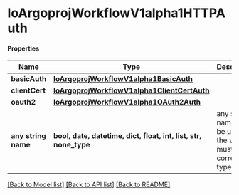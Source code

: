 # IoArgoprojWorkflowV1alpha1HTTPAuth

#### Properties
Name | Type | Description | Notes
------------ | ------------- | ------------- | -------------
**basicAuth** | [**IoArgoprojWorkflowV1alpha1BasicAuth**](IoArgoprojWorkflowV1alpha1BasicAuth.md) |  | [optional] 
**clientCert** | [**IoArgoprojWorkflowV1alpha1ClientCertAuth**](IoArgoprojWorkflowV1alpha1ClientCertAuth.md) |  | [optional] 
**oauth2** | [**IoArgoprojWorkflowV1alpha1OAuth2Auth**](IoArgoprojWorkflowV1alpha1OAuth2Auth.md) |  | [optional] 
**any string name** | **bool, date, datetime, dict, float, int, list, str, none_type** | any string name can be used but the value must be the correct type | [optional]

[[Back to Model list]](../README.md#documentation-for-models) [[Back to API list]](../README.md#documentation-for-api-endpoints) [[Back to README]](../README.md)

